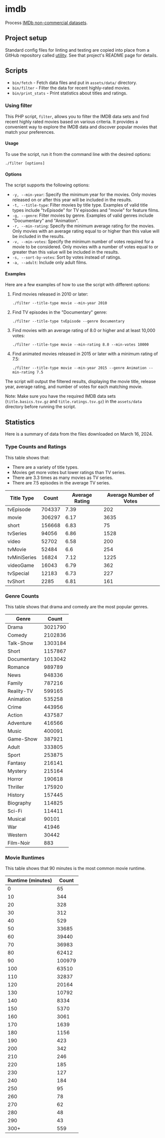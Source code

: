 # imdb

Process [IMDb non-commercial datasets](https://developer.imdb.com/non-commercial-datasets/).

## Project setup

Standard config files for linting and testing are copied into place from a GitHub repository called
[utility](https://github.com/douglasgreen/utility). See that project's README page for details.

## Scripts

-   `bin/fetch` - Fetch data files and put in `assets/data/` directory.
-   `bin/filter` - Filter the data for recent highly-rated movies.
-   `bin/print_stats` - Print statistics about titles and ratings.

### Using filter

This PHP script, `filter`, allows you to filter the IMDB data sets and find recent highly rated
movies based on various criteria. It provides a convenient way to explore the IMDB data and discover
popular movies that match your preferences.

#### Usage

To use the script, run it from the command line with the desired options:

```
./filter [options]
```

#### Options

The script supports the following options:

-   `-y, --min-year`: Specify the minimum year for the movies. Only movies released on or after this
    year will be included in the results.
-   `-t, --title-type`: Filter movies by title type. Examples of valid title types include
    "tvEpisode" for TV episodes and "movie" for feature films.
-   `-g, --genre`: Filter movies by genre. Examples of valid genres include "Documentary" and
    "Animation".
-   `-r, --min-rating`: Specify the minimum average rating for the movies. Only movies with an
    average rating equal to or higher than this value will be included in the results.
-   `-v, --min-votes`: Specify the minimum number of votes required for a movie to be considered.
    Only movies with a number of votes equal to or greater than this value will be included in the
    results.
-   `-s, --sort-by-votes`: Sort by votes instead of ratings.
-   `-a, --adult`: Include only adult films.

#### Examples

Here are a few examples of how to use the script with different options:

1. Find movies released in 2010 or later:

    ```
    ./filter --title-type movie --min-year 2010
    ```

2. Find TV episodes in the "Documentary" genre:

    ```
    ./filter --title-type tvEpisode --genre Documentary
    ```

3. Find movies with an average rating of 8.0 or higher and at least 10,000 votes:

    ```
    ./filter --title-type movie --min-rating 8.0 --min-votes 10000
    ```

4. Find animated movies released in 2015 or later with a minimum rating of 7.5:
    ```
    ./filter --title-type movie --min-year 2015 --genre Animation --min-rating 7.5
    ```

The script will output the filtered results, displaying the movie title, release year, average
rating, and number of votes for each matching movie.

Note: Make sure you have the required IMDB data sets (`title.basics.tsv.gz` and
`title.ratings.tsv.gz`) in the `assets/data` directory before running the script.

## Statistics

Here is a summary of data from the files downloaded on March 16, 2024.

### Type Counts and Ratings

This table shows that:

-   There are a variety of title types.
-   Movies get more votes but lower ratings than TV series.
-   There are 3.3 times as many movies as TV series.
-   There are 7.5 episodes in the average TV series.

| Title Type   | Count  | Average Rating | Average Number of Votes |
| ------------ | ------ | -------------- | ----------------------- |
| tvEpisode    | 704337 | 7.39           | 202                     |
| movie        | 306297 | 6.17           | 3635                    |
| short        | 156668 | 6.83           | 75                      |
| tvSeries     | 94056  | 6.86           | 1528                    |
| video        | 52702  | 6.58           | 200                     |
| tvMovie      | 52484  | 6.6            | 254                     |
| tvMiniSeries | 16824  | 7.12           | 1225                    |
| videoGame    | 16043  | 6.79           | 362                     |
| tvSpecial    | 12183  | 6.73           | 227                     |
| tvShort      | 2285   | 6.81           | 161                     |

### Genre Counts

This table shows that drama and comedy are the most popular genres.

| Genre       | Count   |
| ----------- | ------- |
| Drama       | 3021790 |
| Comedy      | 2102836 |
| Talk-Show   | 1303184 |
| Short       | 1157867 |
| Documentary | 1013042 |
| Romance     | 989789  |
| News        | 948336  |
| Family      | 787216  |
| Reality-TV  | 599165  |
| Animation   | 535258  |
| Crime       | 443956  |
| Action      | 437587  |
| Adventure   | 416566  |
| Music       | 400091  |
| Game-Show   | 387921  |
| Adult       | 333805  |
| Sport       | 253875  |
| Fantasy     | 216141  |
| Mystery     | 215164  |
| Horror      | 190618  |
| Thriller    | 175920  |
| History     | 157445  |
| Biography   | 114825  |
| Sci-Fi      | 114411  |
| Musical     | 90101   |
| War         | 41946   |
| Western     | 30442   |
| Film-Noir   | 883     |

### Movie Runtimes

This table shows that 90 minutes is the most common movie runtime.

| Runtime (minutes) | Count  |
| ----------------- | ------ |
| 0                 | 65     |
| 10                | 344    |
| 20                | 328    |
| 30                | 312    |
| 40                | 529    |
| 50                | 33685  |
| 60                | 39440  |
| 70                | 36983  |
| 80                | 62412  |
| 90                | 100979 |
| 100               | 63510  |
| 110               | 32837  |
| 120               | 20164  |
| 130               | 10792  |
| 140               | 8334   |
| 150               | 5370   |
| 160               | 3061   |
| 170               | 1639   |
| 180               | 1156   |
| 190               | 423    |
| 200               | 342    |
| 210               | 246    |
| 220               | 185    |
| 230               | 127    |
| 240               | 184    |
| 250               | 95     |
| 260               | 78     |
| 270               | 62     |
| 280               | 48     |
| 290               | 43     |
| 300+              | 559    |
